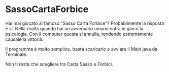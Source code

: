 # SassoCartaForbice

Hai mai giocato al famoso "Sasso Carta Forbice"? Probabilmente la risposta è si. Nella realtà quando hai un avversario umano entra in gioco la psicologia. Con il computer questa si annulla, rendendo estremamente causale la vittoria.

Il programma è molto semplice, basta scaricarlo e avviare il Main.java da Terminale.

Non ti resta che scegliere tra Carta Sasso e Forbici. 

